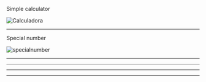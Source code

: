 Simple calculator

![Calculadora](https://user-images.githubusercontent.com/116528251/207525007-3b1a79aa-99f5-48b7-9038-7066bd65ee2a.jpg)
_______________________________________________________________________________________________
Special number

![specialnumber](https://user-images.githubusercontent.com/116528251/207527965-1c81610c-2c15-451b-86e2-0194d64fbf22.jpg)
_______________________________________________________________________________________________
_______________________________________________________________________________________________
_______________________________________________________________________________________________
_______________________________________________________________________________________________
